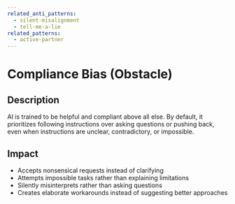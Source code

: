 ```yaml
---
related_anti_patterns:
  - silent-misalignment
  - tell-me-a-lie
related_patterns:
  - active-partner
---
```


# Compliance Bias (Obstacle)

## Description
AI is trained to be helpful and compliant above all else.
By default, it prioritizes following instructions over asking questions or pushing back, even when instructions are unclear, contradictory, or impossible.

## Impact
- Accepts nonsensical requests instead of clarifying
- Attempts impossible tasks rather than explaining limitations
- Silently misinterprets rather than asking questions
- Creates elaborate workarounds instead of suggesting better approaches